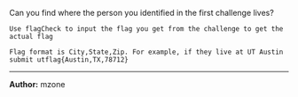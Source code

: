 Can you find where the person you identified in the first challenge lives?

`Use flagCheck to input the flag you get from the challenge to get the actual flag`

`Flag format is City,State,Zip. For example, if they live at UT Austin submit utflag{Austin,TX,78712}`

---
**Author:** mzone
